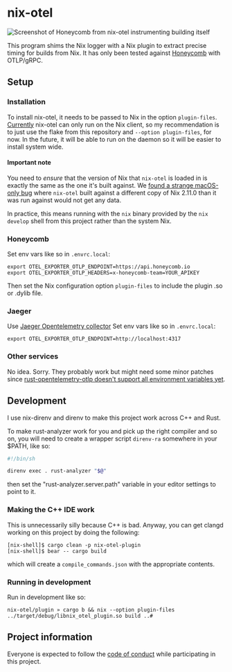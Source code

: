 # nix-otel

![Screenshot of Honeycomb from nix-otel instrumenting building itself](./demo-screenshot.png)

This program shims the Nix logger with a Nix plugin to extract precise timing
for builds from Nix. It has only been tested against [Honeycomb] with
OTLP/gRPC.

[Honeycomb]: https://honeycomb.io

## Setup

### Installation

To install nix-otel, it needs to be passed to Nix in the option `plugin-files`.
[Currently](https://github.com/lf-/nix-otel/issues/3) nix-otel can only run on
the Nix client, so my recommendation is to just use the flake from this
repository and `--option plugin-files`, for now. In the future, it will be able
to run on the daemon so it will be easier to install system wide.

#### Important note

You need to *ensure* that the version of Nix that `nix-otel` is loaded in is
exactly the same as the one it's built against. We [found a strange macOS-only
bug](https://github.com/lf-/nix-otel/pull/12) where `nix-otel` built against a
different copy of Nix 2.11.0 than it was run against would not get any data.

In practice, this means running with the `nix` binary provided by the `nix
develop` shell from this project rather than the system Nix.

### Honeycomb

Set env vars like so in `.envrc.local`:

```
export OTEL_EXPORTER_OTLP_ENDPOINT=https://api.honeycomb.io
export OTEL_EXPORTER_OTLP_HEADERS=x-honeycomb-team=YOUR_APIKEY
```

Then set the Nix configuration option `plugin-files` to include the plugin .so
or .dylib file.

### Jaeger

Use [Jaeger Opentelemetry collector](https://github.com/jaegertracing/jaeger-opentelemetry-collector)
Set env vars like so in `.envrc.local`:

```shell
export OTEL_EXPORTER_OTLP_ENDPOINT=http://localhost:4317
```

### Other services

No idea. Sorry. They probably work but might need some minor patches since
[rust-opentelemetry-otlp doesn't support all environment variables
yet](https://github.com/open-telemetry/opentelemetry-rust/issues/774).

## Development

I use nix-direnv and direnv to make this project work across C++ and Rust.

To make rust-analyzer work for you and pick up the right compiler and so on,
you will need to create a wrapper script `direnv-ra` somewhere in your $PATH,
like so:

```bash
#!/bin/sh

direnv exec . rust-analyzer "$@"
```

then set the "rust-analyzer.server.path" variable in your editor settings to
point to it.

### Making the C++ IDE work

This is unnecessarily silly because C++ is bad. Anyway, you can get clangd
working on this project by doing the following:

```
[nix-shell]$ cargo clean -p nix-otel-plugin
[nix-shell]$ bear -- cargo build
```

which will create a `compile_commands.json` with the appropriate contents.

### Running in development

Run in development like so:

```
nix-otel/plugin » cargo b && nix --option plugin-files ../target/debug/libnix_otel_plugin.so build ..#
```


## Project information

Everyone is expected to follow the [code of conduct](./CODE_OF_CONDUCT.md)
while participating in this project.
